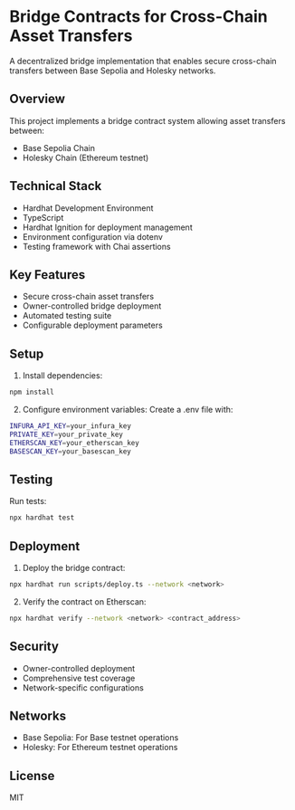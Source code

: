 # Bridge Contracts for Cross-Chain Asset Transfers

A decentralized bridge implementation that enables secure cross-chain transfers between Base Sepolia and Holesky networks.

## Overview

This project implements a bridge contract system allowing asset transfers between:
- Base Sepolia Chain
- Holesky Chain (Ethereum testnet)

## Technical Stack

- Hardhat Development Environment
- TypeScript
- Hardhat Ignition for deployment management
- Environment configuration via dotenv
- Testing framework with Chai assertions

## Key Features

- Secure cross-chain asset transfers
- Owner-controlled bridge deployment
- Automated testing suite
- Configurable deployment parameters

## Setup

1. Install dependencies:
```bash
npm install
```

2. Configure environment variables: Create a .env file with:

```bash
INFURA_API_KEY=your_infura_key
PRIVATE_KEY=your_private_key
ETHERSCAN_KEY=your_etherscan_key
BASESCAN_KEY=your_basescan_key
```

## Testing
Run tests:
```bash
npx hardhat test
```

## Deployment
1. Deploy the bridge contract:
```bash
npx hardhat run scripts/deploy.ts --network <network>
```

2. Verify the contract on Etherscan:
```bash
npx hardhat verify --network <network> <contract_address>
```

## Security

- Owner-controlled deployment
- Comprehensive test coverage
- Network-specific configurations

## Networks

- Base Sepolia: For Base testnet operations
- Holesky: For Ethereum testnet operations

## License

MIT
